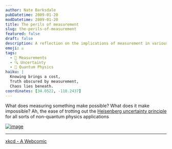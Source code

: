```yaml
---
author: Nate Barksdale
pubDatetime: 2009-01-20
modDatetime: 2009-01-20
title: The perils of measurement
slug: the-perils-of-measurement
featured: false
draft: false
description: A reflection on the implications of measurement in various contexts, invoking the Heisenberg uncertainty principle.
emoji: ⚖️
tags:
  - 📏 Measurements
  - 🔍 Uncertainty
  - 🌌 Quantum Physics
haiku: |
  Knowing brings a cost,  
  Truth obscured by measurement,  
  Chaos lies beneath.
coordinates: [34.0522, -118.2437]
---
```


What does measuring something make possible? What does it make impossible? Ah, the ease of trotting out the [Heisenberg uncertainty principle](http://en.wikipedia.org/wiki/Uncertainty_principle) for all sorts of non-quantum physics applications

[![image](http://culture-making.com/media/decline.jpg)](http://xkcd.com/523/)

---

[xkcd - A Webcomic](http://xkcd.com/523/)
